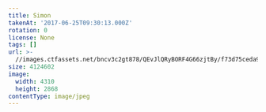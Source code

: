 ```yaml
---
title: Simon
takenAt: '2017-06-25T09:30:13.000Z'
rotation: 0
license: None
tags: []
url: >-
  //images.ctfassets.net/bncv3c2gt878/QEvJlQRyBORF4G66zjtBy/f73d75ceda9a8e151af8d7ebd5da2565/simon_35358168812_o
size: 4124602
image:
  width: 4310
  height: 2868
contentType: image/jpeg
---
```


